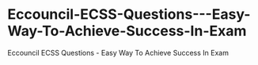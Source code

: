 # Eccouncil-ECSS-Questions---Easy-Way-To-Achieve-Success-In-Exam
Eccouncil ECSS Questions - Easy Way To Achieve Success In Exam
